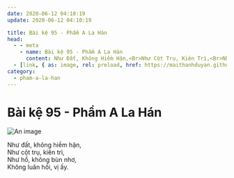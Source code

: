 ```yaml
---
date: 2020-06-12 04:10:19
update: 2020-06-12 04:10:19

title: Bài kệ 95 - Phẩm A La Hán
head:
  - - meta
    - name: Bài kệ 95 - Phẩm A La Hán
      content: Như Đất, Không Hiềm Hận,<Br>Như Cột Trụ, Kiên Trì,<Br>Như Hồ, Không Bùn Nhơ,<Br>Không Luân Hồi, Vị Ấy.<Br>
  - [link, { as: image, rel: preload, href: https://maithanhduyan.github.io/kinh-phap-cu/img/pham-a-la-han/pham-a-la-han-095.jpg }]
category:
  - pham-a-la-han
---
```


# Bài kệ 95 - Phẩm A La Hán

![An image](/img/pham-a-la-han/pham-a-la-han-095.jpg)

Như đất, không hiềm hận,<br>Như cột trụ, kiên trì,<br>Như hồ, không bùn nhơ,<br>Không luân hồi, vị ấy.<br>
